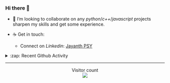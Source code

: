 ### Hi there 👋

<!-- - 🛠 I’m currently interning at [Tower Research Capital](https://www.tower-research.com/) in Core Engineering division. -->

- 👯 I’m looking to collaborate on any *python*/*c++*/*javascript* projects sharpen my skills and get some experience.

- ☕ Get in touch:
  +  Connect on *Linkedin*: [Jayanth PSY](https://www.linkedin.com/in/jayanth-p-b3924812a/)

<!--- ⚡ Fun fact: *Python* is older than *C++* and *Java*. -->

<!-- - :memo: The languages I use these days: 

<img src="https://wakatime.com/share/@j_tesla/e1311265-6285-4c3b-93d5-095ff9619aaf.png" width="700"/>
 -->
<details>
  <summary>:zap: Recent Github Activity</summary>
  
<!--START_SECTION:activity-->
1. 🎉 Merged PR [#121](https://github.com/j-tesla/blog-list/pull/121) in [j-tesla/blog-list](https://github.com/j-tesla/blog-list)
2. 🎉 Merged PR [#122](https://github.com/j-tesla/blog-list/pull/122) in [j-tesla/blog-list](https://github.com/j-tesla/blog-list)
3. 🎉 Merged PR [#119](https://github.com/j-tesla/blog-list/pull/119) in [j-tesla/blog-list](https://github.com/j-tesla/blog-list)
4. 🎉 Merged PR [#120](https://github.com/j-tesla/blog-list/pull/120) in [j-tesla/blog-list](https://github.com/j-tesla/blog-list)
5. 🎉 Merged PR [#118](https://github.com/j-tesla/blog-list/pull/118) in [j-tesla/blog-list](https://github.com/j-tesla/blog-list)
<!--END_SECTION:activity-->

</details>

-----

<p align="center"> 
  Visitor count<br>
  <img src="https://profile-counter.glitch.me/j-tesla/count.svg" />
</p>












<!--
**j-tesla/j-tesla** is a ✨ _special_ ✨ repository because its `README.md` (this file) appears on your GitHub profile.

Here are some ideas to get you started:

- 🔭 I’m currently working on ...
- 🌱 I’m currently learning ...
- 👯 I’m looking to collaborate on ...
- 🤔 I’m looking for help with ...
- 💬 Ask me about ...
- 📫 How to reach me: ...
- 😄 Pronouns: ...
- ⚡ Fun fact: ...
-->


